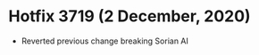 Hotfix 3719 (2 December, 2020)
============================
- Reverted previous change breaking Sorian AI
